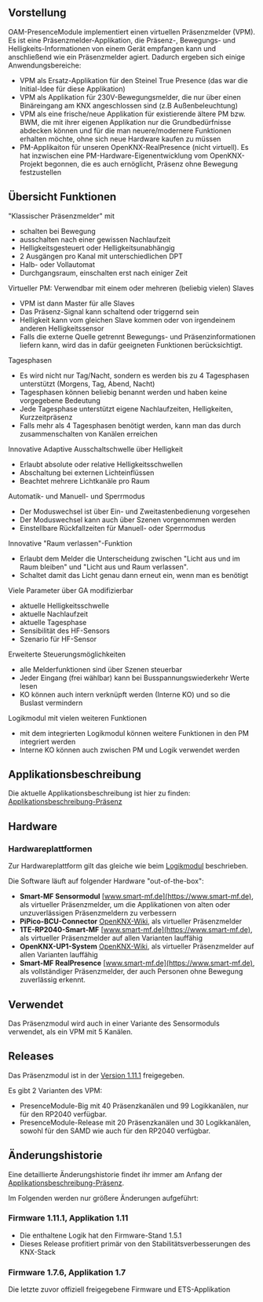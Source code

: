 ## Vorstellung

OAM-PresenceModule implementiert einen virtuellen Präsenzmelder (VPM). Es ist eine Präsenzmelder-Applikation, die Präsenz-, Bewegungs- und Helligkeits-Informationen von einem Gerät empfangen kann und anschließend wie ein Präsenzmelder agiert. Dadurch ergeben sich einige Anwendungsbereiche:

* VPM als Ersatz-Applikation für den Steinel True Presence (das war die Initial-Idee für diese Applikation)
* VPM als Applikation für 230V-Bewegungsmelder, die nur über einen Binäreingang am KNX angeschlossen sind (z.B Außenbeleuchtung)
* VPM als eine frische/neue Applikation für existierende ältere PM bzw. BWM, die mit ihrer eigenen Applikation nur die Grundbedürfnisse abdecken können und für die man neuere/modernere Funktionen erhalten möchte, ohne sich neue Hardware kaufen zu müssen
* PM-Applikaiton für unseren OpenKNX-RealPresence (nicht virtuell). Es hat inzwischen eine PM-Hardware-Eigenentwicklung vom OpenKNX-Projekt begonnen, die es auch ernöglicht, Präsenz ohne Bewegung festzustellen

## Übersicht Funktionen

"Klassischer Präsenzmelder" mit

* schalten bei Bewegung
* ausschalten nach einer gewissen Nachlaufzeit
* Helligkeitsgesteuert oder Helligkeitsunabhängig
* 2 Ausgängen pro Kanal mit unterschiedlichen DPT
* Halb- oder Vollautomat
* Durchgangsraum, einschalten erst nach einiger Zeit

Virtueller PM: Verwendbar mit einem oder mehreren (beliebig vielen) Slaves

* VPM ist dann Master für alle Slaves
* Das Präsenz-Signal kann schaltend oder triggernd sein
* Helligkeit kann vom gleichen Slave kommen oder von irgendeinem anderen Helligkeitssensor
* Falls die externe Quelle getrennt Bewegungs- und Präsenzinformationen liefern kann, wird das in dafür geeigneten Funktionen berücksichtigt.

Tagesphasen

* Es wird nicht nur Tag/Nacht, sondern es werden bis zu 4 Tagesphasen unterstützt (Morgens, Tag, Abend, Nacht)
* Tagesphasen können beliebig benannt werden und haben keine vorgegebene Bedeutung
* Jede Tagesphase unterstützt eigene Nachlaufzeiten, Helligkeiten, Kurzzeitpräsenz
* Falls mehr als 4 Tagesphasen benötigt werden, kann man das durch zusammenschalten von Kanälen erreichen

Innovative Adaptive Ausschaltschwelle über Helligkeit

* Erlaubt absolute oder relative Helligkeitsschwellen
* Abschaltung bei externen Lichteinflüssen
* Beachtet mehrere Lichtkanäle pro Raum

Automatik- und Manuell- und Sperrmodus

* Der Moduswechsel ist über Ein- und Zweitastenbedienung vorgesehen
* Der Moduswechsel kann auch über Szenen vorgenommen werden
* Einstellbare Rückfallzeiten für Manuell- oder Sperrmodus

Innovative "Raum verlassen"-Funktion

* Erlaubt dem Melder die Unterscheidung zwischen "Licht aus und im Raum bleiben" und "Licht aus und Raum verlassen".
* Schaltet damit das Licht genau dann erneut ein, wenn man es benötigt

Viele Parameter über GA modifizierbar

* aktuelle Helligkeitsschwelle
* aktuelle Nachlaufzeit
* aktuelle Tagesphase
* Sensibilität des HF-Sensors
* Szenario für HF-Sensor

Erweiterte Steuerungsmöglichkeiten

* alle Melderfunktionen sind über Szenen steuerbar
* Jeder Eingang (frei wählbar) kann bei Busspannungswiederkehr Werte lesen
* KO können auch intern verknüpft werden (Interne KO) und so die Buslast vermindern

Logikmodul mit vielen weiteren Funktionen

* mit dem integrierten Logikmodul können weitere Funktionen in den PM integriert werden
* Interne KO können auch zwischen PM und Logik verwendet werden

## Applikationsbeschreibung

Die aktuelle Applikationsbeschreibung ist hier zu finden: [Applikationsbeschreibung-Präsenz](../../OAM-PresenceModule/blob/main/doc/Applikationbeschreibung-Praesenz.md)
 
## Hardware

### Hardwareplattformen

Zur Hardwareplattform gilt das gleiche wie beim [Logikmodul](Logikmodul-%E2%80%90-Produktinfo#hardwareplattformen) beschrieben.

Die Software läuft auf folgender Hardware "out-of-the-box":

* **Smart-MF Sensormodul** [www.smart-mf.de](https://www.smart-mf.de), als virtueller Präsenzmelder, um die Applikationen von alten oder unzuverlässigen Präsenzmeldern zu verbessern
* **PiPico-BCU-Connector** [OpenKNX-Wiki](https://github.com/OpenKNX/OpenKNX/wiki/PiPico-BCU-Connector), als virtueller Präsenzmelder
* **1TE-RP2040-Smart-MF** [www.smart-mf.de](https://www.smart-mf.de), als virtueller Präsenzmelder auf allen Varianten lauffähig
* **OpenKNX-UP1-System** [OpenKNX-Wiki](https://github.com/OpenKNX/OpenKNX/wiki/OpenKNX-UP1), als virtueller Präsenzmelder auf allen Varianten lauffähig
* **Smart-MF RealPresence** [www.smart-mf.de](https://www.smart-mf.de), als vollständiger Präsenzmelder, der auch Personen ohne Bewegung zuverlässig erkennt.

## Verwendet

Das Präsenzmodul wird auch in einer Variante des Sensormoduls verwendet, als ein VPM mit 5 Kanälen. 

## Releases

Das Präsenzmodul ist in der [Version 1.11.1](../../OAM-PresenceModule/releases/tag/1.11.1-Release) freigegeben. 

Es gibt 2 Varianten des VPM:

* PresenceModule-Big mit 40 Präsenzkanälen und 99 Logikkanälen, nur für den RP2040 verfügbar.
* PresenceModule-Release mit 20 Präsenzkanälen und 30 Logikkanälen, sowohl für den SAMD wie auch für den RP2040 verfügbar.

## Änderungshistorie

Eine detaillierte Änderungshistorie findet ihr immer am Anfang der [Applikationsbeschreibung-Präsenz](../../OAM-PresenceModule/blob/main/doc/Applikationbeschreibung-Praesenz.md#änderungshistorie).

Im Folgenden werden nur größere Änderungen aufgeführt:

### Firmware 1.11.1, Applikation 1.11

* Die enthaltene Logik hat den Firmware-Stand 1.5.1
* Dieses Release profitiert primär von den Stabilitätsverbesserungen des KNX-Stack

### Firmware 1.7.6, Applikation 1.7

Die letzte zuvor offiziell freigegebene Firmware und ETS-Applikation


